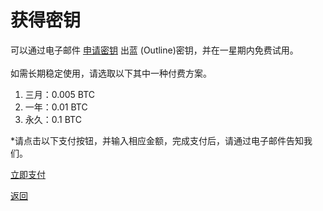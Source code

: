 # 获得密钥

可以通过电子邮件 <a href="mailto:wgredlong@protonmail.com?&subject=申请密钥">申请密钥</a> 出蓝 (Outline)密钥，并在一星期内免费试用。<br><br>如需长期稳定使用，请选取以下其中一种付费方案。<br>

1. 三月：0.005 BTC
2. 一年：0.01 BTC
3. 永久：0.1 BTC

*请点击以下支付按钮，并输入相应金额，完成支付后，请通过电子邮件告知我们。

<div> <a class="donate-with-crypto" href="https://commerce.coinbase.com/checkout/64563924-000d-4555-baf1-20586732a741"> <span>立即支付</span> </a> <script src="https://commerce.coinbase.com/v1/checkout.js?version=201807"> </script> </div>

<a href="https://wgredlong.github.io/">返回</a>
